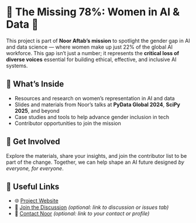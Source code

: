 # 🌟 The Missing 78%: Women in AI & Data 🌟

This project is part of **Noor Aftab’s mission** to spotlight the gender gap in AI and data science — where women make up just 22% of the global AI workforce. This gap isn’t just a number; it represents the **critical loss of diverse voices** essential for building ethical, effective, and inclusive AI systems.

## 📌 What’s Inside

- Resources and research on women’s representation in AI and data
- Slides and materials from Noor’s talks at **PyData Global 2024**, **SciPy 2025**, and beyond
- Case studies and tools to help advance gender inclusion in tech
- Contributor opportunities to join the mission

## 🚀 Get Involved

Explore the materials, share your insights, and join the contributor list to be part of the change. Together, we can help shape an AI future designed *by everyone, for everyone*.

## 🔗 Useful Links

- 🌐 [Project Website](https://aftabn81.github.io/missing-78-women-in-ai-data/)
- 💬 [Join the Discussion](#) *(optional: link to discussion or issues tab)*
- 📩 [Contact Noor](#) *(optional: link to your contact or profile)*

